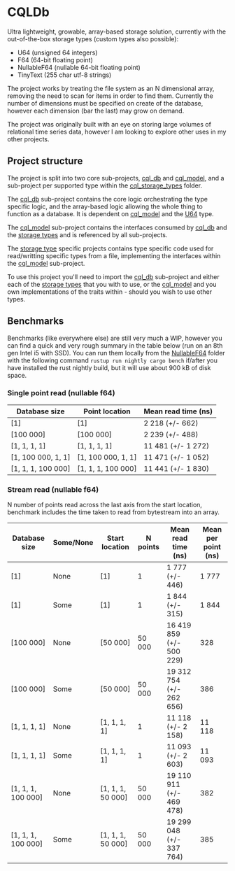 # CQLDb
Ultra lightweight, growable, array-based storage solution, currently with the out-of-the-box storage types (custom types also possible):
- U64 (unsigned 64 integers)
- F64 (64-bit floating point)
- NullableF64 (nullable 64-bit floating point)
- TinyText (255 char utf-8 strings)

The project works by treating the file system as an N dimensional array, removing the need to scan for items in order to find them. Currently the number of dimensions must be specified on create of the database, however each dimension (bar the last) may grow on demand.

The project was originally built with an eye on storing large volumes of relational time series data, however I am looking to explore other uses in my other projects.


## Project structure

The project is split into two core sub-projects, [cql_db](cql_db) and [cql_model](cql_model), and a sub-project per supported type within the [cql_storage_types](cql_storage_types) folder.

The [cql_db](cql_db) sub-project contains the core logic orchestrating the type specific logic, and the array-based logic allowing the whole thing to function as a database.  It is dependent on [cql_model](cql_model) and the [U64](cql_storage_types/cql_u64) type.

The [cql_model](cql_model) sub-project contains the interfaces consumed by [cql_db](cql_db) and the [storage types](cql_storage_types) and is referenced by all sub-projects.

The [storage type](cql_storage_types) specific projects contains type specific code used for read/writting specific types from a file, implementing the interfaces within the [cql_model](cql_model) sub-project.

To use this project you'll need to import the [cql_db](cql_db) sub-project and either each of the [storage types](cql_storage_types) that you with to use, or the [cql_model](cql_model) and you own implementations of the traits within - should you wish to use other types.


## Benchmarks

Benchmarks (like everywhere else) are still very much a WIP, however you can find a quick and very rough summary in the table below (run on an 8th gen Intel i5 with SSD). You can run them locally from the [NullableF64](cql_storage_types/cql_nullable_f64) folder with the following command `rustup run nightly cargo bench` if/after you have installed the rust nightly build, but it will use about 900 kB of disk space.

### Single point read (nullable f64)

Database size | Point location | Mean read time (ns)
--- | --- | ---
[1] | [1] | 2 218 (+/- 662)
[100 000] | [100 000] | 2 239 (+/- 488)
[1, 1, 1, 1] | [1, 1, 1, 1] | 11 481 (+/- 1 272)
[1, 100 000, 1, 1] | [1, 100 000, 1, 1] | 11 471 (+/- 1 052)
[1, 1, 1, 100 000] | [1, 1, 1, 100 000] | 11 441 (+/- 1 830)

### Stream read (nullable f64)
N number of points read across the last axis from the start location, benchmark includes the time taken to read from bytestream into an array.

Database size | Some/None | Start location | N points | Mean read time (ns) | Mean per point (ns)
--- | --- | --- | --- | --- | ---
[1] | None | [1] | 1 | 1 777 (+/- 446) | 1 777
[1] | Some | [1] | 1 | 1 844 (+/- 315) | 1 844
[100 000] | None | [50 000] | 50 000 | 16 419 859 (+/- 500 229) | 328
[100 000] | Some | [50 000] | 50 000 | 19 312 754 (+/- 262 656) | 386
[1, 1, 1, 1] | None | [1, 1, 1, 1] | 1 | 11 118 (+/- 2 158) | 11 118
[1, 1, 1, 1] | Some | [1, 1, 1, 1] | 1 | 11 093 (+/- 2 603) | 11 093
[1, 1, 1, 100 000] | None | [1, 1, 1, 50 000] | 50 000 | 19 110 911 (+/- 469 478) | 382
[1, 1, 1, 100 000] | Some | [1, 1, 1, 50 000] | 50 000 | 19 299 048 (+/- 337 764) | 385
